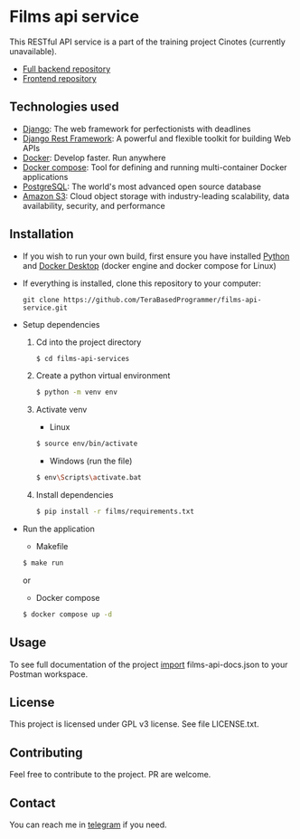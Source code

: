 # Films api service
This RESTful API service is a part of the training project Cinotes (currently unavailable).
* [Full backend repository](https://github.com/anton-uvarenko/cinema)
* [Frontend repository](https://github.com/YarikShaman/Project_pratice)

## Technologies used
* [Django](https://docs.djangoproject.com/en/4.2/): The web framework for perfectionists with deadlines
* [Django Rest Framework](https://www.django-rest-framework.org/): A powerful and flexible toolkit for building Web APIs
* [Docker](https://docs.docker.com/get-started/): Develop faster. Run anywhere
* [Docker compose](https://docs.docker.com/compose/): Tool for defining and running multi-container Docker applications
* [PostgreSQL](https://www.postgresql.org/): The world's most advanced open source database
* [Amazon S3](https://aws.amazon.com/ru/s3/): Cloud object storage with industry-leading scalability, data availability, security, and performance
## Installation
* If you wish to run your own build, first ensure you have installed [Python](https://www.python.org/downloads/release/python-3106/) and [Docker Desktop](https://docs.docker.com/desktop/install/windows-install/) (docker engine and docker compose for Linux)
* If everything is installed, clone this repository to your computer:

  ```
  git clone https://github.com/TeraBasedProgrammer/films-api-service.git
  ```
* Setup dependencies
  1. Cd into the project directory
      ```bash
      $ cd films-api-services
      ```
  2. Create a python virtual environment
      ```bash
      $ python -m venv env
      ```
  3. Activate venv
     * Linux
     ```bash
     $ source env/bin/activate
     ```

     * Windows (run the file)
     ```bash
     $ env\Scripts\activate.bat
     ```
  4. Install dependencies
      ```bash
      $ pip install -r films/requirements.txt
      ```
* Run the application
  * Makefile
  ```bash
  $ make run
  ```
  or
  * Docker compose
  ```bash
  $ docker compose up -d
  ```
## Usage

To see full documentation of the project [import](https://youtu.be/M-qHvBhULes) films-api-docs.json to your Postman workspace.

## License

This project is licensed under GPL v3 license. See file LICENSE.txt.

## Contributing

Feel free to contribute to the project. PR are welcome.

Contact
---

You can reach me in [telegram](https://t.me/BaseOwner) if you need.

